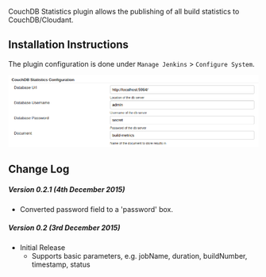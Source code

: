 CouchDB Statistics plugin allows the publishing of all build statistics
to CouchDB/Cloudant.

## Installation Instructions

The plugin configuration is done under `Manage Jenkins` \>
`Configure System`.

![](docs/images/couch-stats-config.png)

## Change Log

##### Version 0.2.1 (4th December 2015)

-   Converted password field to a 'password' box.

##### Version 0.2 (3rd December 2015)

-   Initial Release
    -   Supports basic parameters, e.g. jobName, duration, buildNumber,
        timestamp, status
